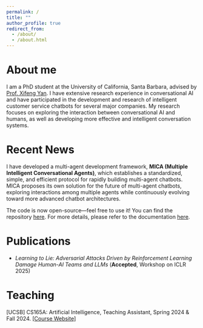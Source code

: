 ```yaml
---
permalink: /
title: ""
author_profile: true
redirect_from: 
  - /about/
  - /about.html
---
```


About me
======
I am a PhD student at the University of California, Santa Barbara, advised by [Prof. Xifeng Yan](https://sites.cs.ucsb.edu/~xyan/). I have extensive research experience in conversational AI and have participated in the development and research of intelligent customer service chatbots for several major companies. My research focuses on exploring the interaction between conversational AI and humans, as well as developing more effective and intelligent conversation systems.

Recent News
======
I have developed a multi-agent development framework, **MICA (Multiple Intelligent Conversational Agents)**, which establishes a standardized, simple, and efficient protocol for rapidly building multi-agent chatbots. MICA proposes its own solution for the future of multi-agent chatbots, exploring interactions among multiple agents while continuously evolving toward more advanced chatbot architectures.  

The code is now open-source—feel free to use it! You can find the repository [here](https://github.com/Mica-labs/MICA). For more details, please refer to the documentation [here](https://Mica-labs.github.io).

Publications
======
- *Learning to Lie: Adversarial Attacks Driven by Reinforcement Learning Damage Human-AI Teams and LLMs* (**Accepted**, Workshop on ICLR 2025)


Teaching
======
\[UCSB\] CS165A: Artificial Intelligence, Teaching Assistant, Spring 2024 & Fall 2024. [[Course Website]](https://sites.cs.ucsb.edu/~xyan/classes/CS165A-2024fall/)
